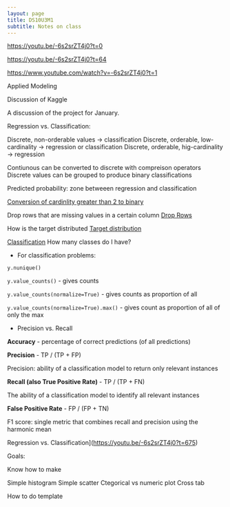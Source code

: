 ```yaml
---
layout: page
title: DS10U3M1
subtitle: Notes on class
---
```





https://youtu.be/-6s2srZT4j0?t=0

https://youtu.be/-6s2srZT4j0?t=64

https://www.youtube.com/watch?v=-6s2srZT4j0?t=1

Applied Modeling

Discussion of Kaggle

A discussion of the project for January.

Regression vs. Classification:

Discrete, non-orderable values -> classification
Discrete, orderable, low-cardinality -> regression or classification
Discrete, orderable, hig-cardinality -> regression

Contiunous can be converted to discrete with compreison operators
Discrete values can be grouped to produce binary classifications

Predicted probability: zone betweeen regression and classification

[Conversion of cardinlity greater than 2 to binary](https://youtu.be/-6s2srZT4j0?t=776)

Drop rows that are missing values in a certain column
[Drop Rows](https://youtu.be/-6s2srZT4j0?t=979)

How is the target distributed
[Target distribution]()

[Classification](https://youtu.be/-6s2srZT4j0?t=1122)
How many classes do I have?


* For classification problems:

`y.nunique()`

`y.value_counts()` - gives counts 

`y.value_counts(normalize=True)` - gives counts as proportion of all

`y.value_counts(normalize=True).max()` - gives count as proportion of all of only the max


* Precision vs. Recall

**Accuracy** - percentage of correct predictions (of all predictions)

**Precision** - TP / (TP + FP)

Precision: ability of a classification model to return only relevant instances

**Recall (also True Positive Rate)** - TP / (TP + FN)

The ability of a classification model to identify all relevant instances


**False Positive Rate** - FP / (FP + TN)


F1 score: single metric that combines recall and precision using the harmonic mean

Regression vs. Classification](https://youtu.be/-6s2srZT4j0?t=675)

Goals:

Know how to make

Simple histogram
Simple scatter
Ctegorical vs numeric plot
Cross tab





How to do template

